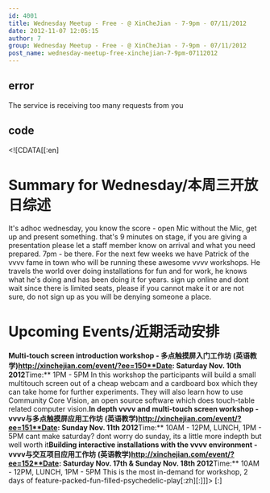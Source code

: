 ```yaml
---
id: 4001
title: Wednesday Meetup - Free - @ XinCheJian - 7-9pm - 07/11/2012
date: 2012-11-07 12:05:15
author: 7
group: Wednesday Meetup - Free - @ XinCheJian - 7-9pm - 07/11/2012
post_name: wednesday-meetup-free-xinchejian-7-9pm-07112012
---
```


## error
The service is receiving too many requests from you

## code
 <!\[CDATA\[\[:en\]

# Summary for Wednesday/本周三开放日综述

It's adhoc wednesday, you know the score - open Mic without the Mic, get up and present something. that's 9 minutes on stage, if you are giving a presentation please let a staff member know on arrival and what you need prepared. 7pm - be there. For the next few weeks we have Patrick of the vvvv fame in town who will be running these awesome vvvv workshops. He travels the world over doing installations for fun and for work, he knows what he's doing and has been doing it for years. sign up online and dont wait since there is limited seats, please if you cannot make it or are not sure, do not sign up as you will be denying someone a place.

# Upcoming Events/近期活动安排

**Multi-touch screen introduction workshop - 多点触摸屏入门工作坊 (英语教学)**http://xinchejian.com/event/?ee=150**Date:** Saturday Nov. 10th 2012**Time:** 1PM - 5PM In this workshop the participants will build a small multitouch screen out of a cheap webcam and a cardboard box which they can take home for further experiments. They will also learn how to use Community Core Vision, an open source software which does touch-table related computer vision.**In depth vvvv and multi-touch screen workshop - vvvv与多点触摸屏应用工作坊 (英语教学)**http://xinchejian.com/event/?ee=151**Date:** Sunday Nov. 11th 2012**Time:** 10AM - 12PM, LUNCH, 1PM - 5PM cant make saturday? dont worry do sunday, its a little more indepth but well worth it**Building interactive installations with the vvvv environment - vvvv与交互项目应用工作坊 (英语教学)**http://xinchejian.com/event/?ee=152**Date:** Saturday Nov. 17th & Sunday Nov. 18th 2012**Time:** 10AM - 12PM, LUNCH, 1PM - 5PM This is the most in-demand for workshop, 2 days of feature-packed-fun-filled-psychedelic-play\[:zh\]\[:\]\]\]> \[:\]
